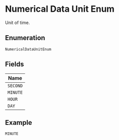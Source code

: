 
# Numerical Data Unit Enum

Unit of time.

## Enumeration

`NumericalDataUnitEnum`

## Fields

| Name |
|  --- |
| `SECOND` |
| `MINUTE` |
| `HOUR` |
| `DAY` |

## Example

```
MINUTE
```

